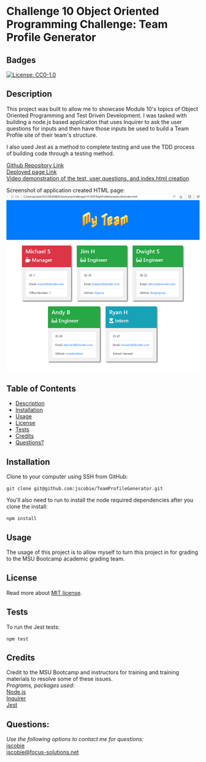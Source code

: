 # Challenge 10 Object Oriented Programming Challenge: Team Profile Generator

## Badges
[![License: CC0-1.0](https://img.shields.io/badge/license-MIT-blue.svg)](https://opensource.org/licenses/MIT)

## Description

This project was built to allow me to showcase Module 10's topics of Object Oriented Programming and Test Driven Development. I was tasked with building a node.js based application that uses Inquirer to ask the user questions for inputs and then have those inputs be used to build a Team Profile site of their team's structure.

I also used Jest as a method to complete testing and use the TDD process of building code through a testing method. 

[Github Repository Link](https://github.com/jscobie/TeamProfileGenerator)<br>
[Deployed page Link](https://jscobie.github.io/TeamProfileGenerator/)<br>
[Video demonstration of the test, user questions, and index.html creation](https://drive.google.com/file/d/1OEiRnB_qNIyO3_RGcyBAvGMf5J0Fafo9/view)

Screenshot of application created HTML page:<br>
![HTML webpage created during video demonstration](./assets/mod10ScreenCapture.PNG)

## Table of Contents

* [Description](#description)
* [Installation](#installation)
* [Usage](#usage)
* [License](#license)
* [Tests](#tests)
* [Credits](#credits)
* [Questions?](#questions)

## Installation

Clone to your computer using SSH from GitHub:
```
git clone git@github.com:jscobie/TeamProfileGenerator.git
```

You'll also need to run to install the node required dependencies after you clone the install:
```
npm install
```

## Usage

The usage of this project is to allow myself to turn this project in for grading to the MSU Bootcamp academic grading team.

## License
Read more about [MIT license](https://opensource.org/licenses/MIT).

## Tests

To run the Jest tests:
```
npm test
```

## Credits

Credit to the MSU Bootcamp and instructors for training and training materials to resolve some of these issues.<br>
*Programs, packages used:*<br>
[Node.js](https://nodejs.org/en/)<br>
[Inquirer](https://www.npmjs.com/package/inquirer)<br>
[Jest](https://www.npmjs.com/package/jest)

## Questions:
*Use the following options to contact me for questions:*<br>
[jscobie](https://github.com/jscobie)<br>
jscobie@focus-solutions.net